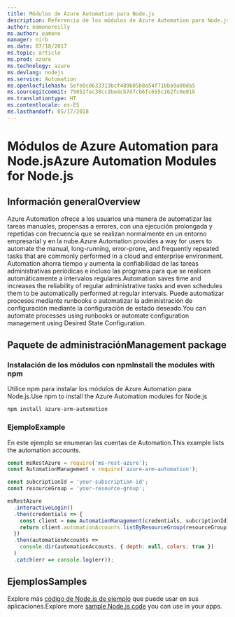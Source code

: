 ```yaml
---
title: Módulos de Azure Automation para Node.js
description: Referencia de los módulos de Azure Automation para Node.js
author: eamonoreilly
ms.author: eamono
manager: nirb
ms.date: 07/18/2017
ms.topic: article
ms.prod: azure
ms.technology: azure
ms.devlang: nodejs
ms.service: Automation
ms.openlocfilehash: 5efe0c0633313bcf489b05b8a54f71bba9a00da5
ms.sourcegitcommit: 75051fec38cc3be4cb7d7cb6fc695c162fc0e91b
ms.translationtype: HT
ms.contentlocale: es-ES
ms.lasthandoff: 05/17/2018
---
```

# <a name="azure-automation-modules-for-nodejs"></a><span data-ttu-id="c4807-103">Módulos de Azure Automation para Node.js</span><span class="sxs-lookup"><span data-stu-id="c4807-103">Azure Automation Modules for Node.js</span></span>

## <a name="overview"></a><span data-ttu-id="c4807-104">Información general</span><span class="sxs-lookup"><span data-stu-id="c4807-104">Overview</span></span>

<span data-ttu-id="c4807-105">Azure Automation ofrece a los usuarios una manera de automatizar las tareas manuales, propensas a errores, con una ejecución prolongada y repetidas con frecuencia que se realizan normalmente en un entorno empresarial y en la nube.</span><span class="sxs-lookup"><span data-stu-id="c4807-105">Azure Automation provides a way for users to automate the manual, long-running, error-prone, and frequently repeated tasks that are commonly performed in a cloud and enterprise environment.</span></span> <span data-ttu-id="c4807-106">Automation ahorra tiempo y aumenta la confiabilidad de las tareas administrativas periódicas e incluso las programa para que se realicen automáticamente a intervalos regulares.</span><span class="sxs-lookup"><span data-stu-id="c4807-106">Automation saves time and increases the reliability of regular administrative tasks and even schedules them to be automatically performed at regular intervals.</span></span> <span data-ttu-id="c4807-107">Puede automatizar procesos mediante runbooks o automatizar la administración de configuración mediante la configuración de estado deseado.</span><span class="sxs-lookup"><span data-stu-id="c4807-107">You can automate processes using runbooks or automate configuration management using Desired State Configuration.</span></span>

## <a name="management-package"></a><span data-ttu-id="c4807-108">Paquete de administración</span><span class="sxs-lookup"><span data-stu-id="c4807-108">Management package</span></span>

### <a name="install-the-modules-with-npm"></a><span data-ttu-id="c4807-109">Instalación de los módulos con npm</span><span class="sxs-lookup"><span data-stu-id="c4807-109">Install the modules with npm</span></span>

<span data-ttu-id="c4807-110">Utilice npm para instalar los módulos de Azure Automation para Node.js.</span><span class="sxs-lookup"><span data-stu-id="c4807-110">Use npm to install the Azure Automation modules for Node.js</span></span>

```bash
npm install azure-arm-automation
```

### <a name="example"></a><span data-ttu-id="c4807-111">Ejemplo</span><span class="sxs-lookup"><span data-stu-id="c4807-111">Example</span></span>

<span data-ttu-id="c4807-112">En este ejemplo se enumeran las cuentas de Automation.</span><span class="sxs-lookup"><span data-stu-id="c4807-112">This example lists the automation accounts.</span></span>

```javascript
const msRestAzure = require('ms-rest-azure');
const AutomationManagement = require('azure-arm-automation');

const subcriptionId = 'your-subscription-id';
const resourceGroup = 'your-resource-group';

msRestAzure
  .interactiveLogin()
  .then(credentials => {
    const client = new AutomationManagement(credentials, subcriptionId);
    return client.automationAccounts.listByResourceGroup(resourceGroup);
  })
  .then(automationAccounts =>
    console.dir(automationAccounts, { depth: null, colors: true })
  )
  .catch(err => console.log(err));

```

## <a name="samples"></a><span data-ttu-id="c4807-113">Ejemplos</span><span class="sxs-lookup"><span data-stu-id="c4807-113">Samples</span></span>

<span data-ttu-id="c4807-114">Explore más [código de Node.js de ejemplo](https://azure.microsoft.com/resources/samples/?platform=nodejs) que puede usar en sus aplicaciones.</span><span class="sxs-lookup"><span data-stu-id="c4807-114">Explore more [sample Node.js code](https://azure.microsoft.com/resources/samples/?platform=nodejs) you can use in your apps.</span></span>

